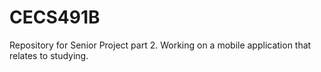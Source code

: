 # CECS491B
Repository for Senior Project part 2. Working on a mobile application that relates to studying.
